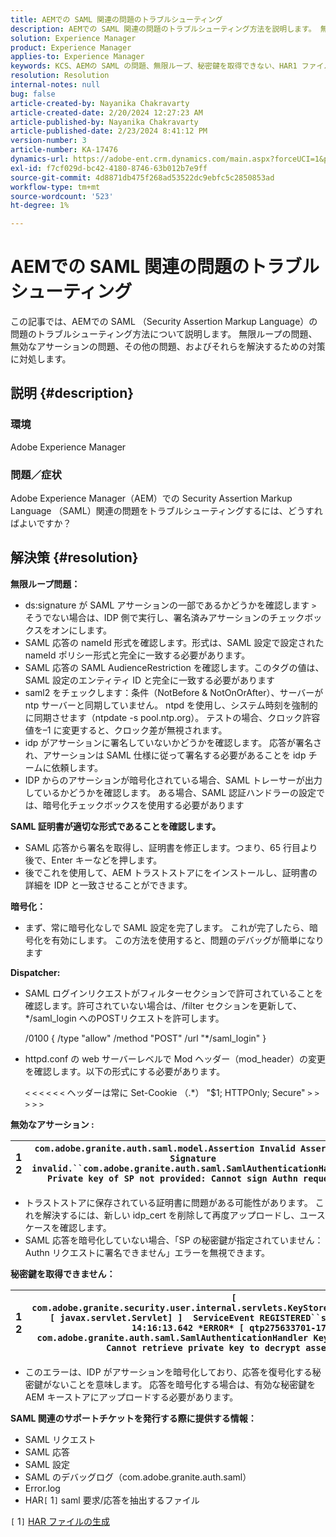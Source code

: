 ```yaml
---
title: AEMでの SAML 関連の問題のトラブルシューティング
description: AEMでの SAML 関連の問題のトラブルシューティング方法を説明します。 無限ループの問題がないかどうか、および SAML 証明書が適切な形式かどうかを確認します。
solution: Experience Manager
product: Experience Manager
applies-to: Experience Manager
keywords: KCS、AEMの SAML の問題、無限ループ、秘密鍵を取得できない、HAR1 ファイル、SAML 要求、SAML のデバッグログ、com.adobe.granite.auth.saml、experience manager
resolution: Resolution
internal-notes: null
bug: false
article-created-by: Nayanika Chakravarty
article-created-date: 2/20/2024 12:27:23 AM
article-published-by: Nayanika Chakravarty
article-published-date: 2/23/2024 8:41:12 PM
version-number: 3
article-number: KA-17476
dynamics-url: https://adobe-ent.crm.dynamics.com/main.aspx?forceUCI=1&pagetype=entityrecord&etn=knowledgearticle&id=c34ad2cd-86cf-ee11-9079-6045bd006239
exl-id: f7cf029d-bc42-4180-8746-63b012b7e9ff
source-git-commit: 4d8871db475f268ad53522dc9ebfc5c2850853ad
workflow-type: tm+mt
source-wordcount: '523'
ht-degree: 1%

---
```


# AEMでの SAML 関連の問題のトラブルシューティング


この記事では、AEMでの SAML （Security Assertion Markup Language）の問題のトラブルシューティング方法について説明します。 無限ループの問題、無効なアサーションの問題、その他の問題、およびそれらを解決するための対策に対処します。

## 説明 {#description}


### <b>環境</b>

Adobe Experience Manager



### <b>問題／症状</b>

Adobe Experience Manager（AEM）での Security Assertion Markup Language （SAML）関連の問題をトラブルシューティングするには、どうすればよいですか？


## 解決策 {#resolution}


<b>無限ループ問題：</b>

- ds:signature が SAML アサーションの一部であるかどうかを確認します `>`  そうでない場合は、IDP 側で実行し、署名済みアサーションのチェックボックスをオンにします。
- SAML 応答の nameId 形式を確認します。形式は、SAML 設定で設定された nameId ポリシー形式と完全に一致する必要があります。
- SAML 応答の SAML AudienceRestriction を確認します。このタグの値は、SAML 設定のエンティティ ID と完全に一致する必要があります
- saml2 をチェックします：条件（NotBefore &amp; NotOnOrAfter）、サーバーが ntp サーバーと同期していません。 ntpd を使用し、システム時刻を強制的に同期させます（ntpdate -s pool.ntp.org）。 テストの場合、クロック許容値を–1 に変更すると、クロック差が無視されます。
- idp がアサーションに署名していないかどうかを確認します。 応答が署名され、アサーションは SAML 仕様に従って署名する必要があることを idp チームに依頼します。
- IDP からのアサーションが暗号化されている場合、SAML トレーサーが出力しているかどうかを確認します。 ある場合、SAML 認証ハンドラーの設定では、暗号化チェックボックスを使用する必要があります


<b>SAML 証明書が適切な形式であることを確認します。</b>

- SAML 応答から署名を取得し、証明書を修正します。つまり、65 行目より後で、Enter キーなどを押します。
- 後でこれを使用して、AEM トラストストアにをインストールし、証明書の詳細を IDP と一致させることができます。


<b>暗号化：</b>

- まず、常に暗号化なしで SAML 設定を完了します。 これが完了したら、暗号化を有効にします。 この方法を使用すると、問題のデバッグが簡単になります


<b>Dispatcher:</b>

- SAML ログインリクエストがフィルターセクションで許可されていることを確認します。許可されていない場合は、/filter セクションを更新して、\*/saml_login へのPOSTリクエストを許可します。



  /0100 { /type &quot;allow&quot; /method &quot;POST&quot; /url &quot;\*/saml_login&quot; }


- httpd.conf の web サーバーレベルで Mod ヘッダー（mod_header）の変更を確認します。以下の形式にする必要があります。

  `<` `<` `<` `<` `<` `<`  ヘッダーは常に Set-Cookie （.\*） &quot;$1; HTTPOnly; Secure&quot; `>` `>` `>` `>` `>`


<b>無効なアサーション :</b>


| 1<br>  2 | `com.adobe.granite.auth.saml.model.Assertion Invalid Assertion: Signature invalid.``com.adobe.granite.auth.saml.SamlAuthenticationHandler Private key of SP not provided: Cannot sign Authn request` |
| --- | --- |


- トラストストアに保存されている証明書に問題がある可能性があります。 これを解決するには、新しい idp_cert を削除して再度アップロードし、ユースケースを確認します。
- SAML 応答を暗号化していない場合、「SP の秘密鍵が指定されていません：Authn リクエストに署名できません」エラーを無視できます。


<b>秘密鍵を取得できません：</b>


| 1<br>  2 | `[ com.adobe.granite.security.user.internal.servlets.KeyStoreManagingServlet,1121, [ javax.servlet.Servlet] ]  ServiceEvent REGISTERED``saml.log:27.01.2019 14:16:13.642 *ERROR* [ qtp275633701-179]  com.adobe.granite.auth.saml.SamlAuthenticationHandler KeyStore uninitialized. Cannot retrieve private key to decrypt assertions.` |
| --- | --- |


- このエラーは、IDP がアサーションを暗号化しており、応答を復号化する秘密鍵がないことを意味します。 応答を暗号化する場合は、有効な秘密鍵をAEM キーストアにアップロードする必要があります。


<b>SAML 関連のサポートチケットを発行する際に提供する情報：</b>

- SAML リクエスト
- SAML 応答
- SAML 設定
- SAML のデバッグログ（com.adobe.granite.auth.saml）
- Error.log
- HAR`[` 1`]`  saml 要求/応答を抽出するファイル


`[` 1`]`  [HAR ファイルの生成](https://help.tenderapp.com/kb/troubleshooting-your-tender-site/generating-an-har-file)
